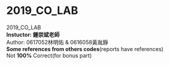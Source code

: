 # 2019_CO_LAB
2019_CO_LAB  
**Instuctor: 鍾崇斌老師**  
Author: 0617052林明佑 & 0616058黃胤錚  
**Some references from others codes**(reports have references)  
Not **100%** Correct(for bonus part)

